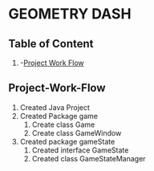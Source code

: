 # GEOMETRY DASH

## Table of Content

1. -[Project Work Flow](#project-work-flow)  


## Project-Work-Flow
1. Created Java Project
2. Created Package game
    1. Create class Game
    2. Create class GameWindow
3. Created package gameState
    1. Created interface GameState
    2. Created class GameStateManager